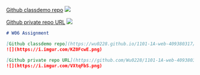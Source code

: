 [Github classdemo repo](https://wu0228.github.io/1101-1A-web-409380317/)
![](https://i.imgur.com/KZ0FcwE.png)

[Github private repo URL](https://github.com/Wu0228/1101-1A-web-409380317/settings/access)
![](https://i.imgur.com/VXtqFbS.png)

```markdown
# W06 Assignment

[Github classdemo repo](https://wu0228.github.io/1101-1A-web-409380317/)
![](https://i.imgur.com/KZ0FcwE.png)

[Github private repo URL](https://github.com/Wu0228/1101-1A-web-409380317/settings/access)
![](https://i.imgur.com/VXtqFbS.png)
```
